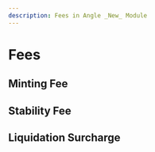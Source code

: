 ```yaml
---
description: Fees in Angle _New_ Module
---
```


# Fees

## Minting Fee

## Stability Fee

## Liquidation Surcharge